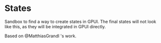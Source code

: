 # States

Sandbox to find a way to create states in GPUI. The final states will not look like this, as they will be integrated in GPUI directly.

Based on @MatthiasGrandl 's work.
